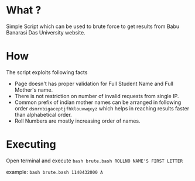 # What ?
Simple Script which can be used to brute force to get results from Babu Banarasi Das University website. 

# How
The script exploits following facts
- Page doesn't has proper validation for Full Student Name and Full Mother's name.
- There is not restriction on number of invalid requests from single IP.
- Common prefix of indian mother names can be arranged in following order `dsmrnbigaceptjfhklouvwqxyz` which helps in reaching results faster than alphabetical order.
- Roll Numbers are mostly increasing order of names.


# Executing 
Open terminal and execute
`bash brute.bash ROLLNO NAME'S FIRST LETTER`

example:
`bash brute.bash 1140432000 A`
